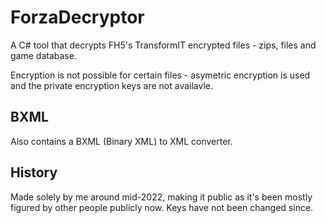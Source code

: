 # ForzaDecryptor

A C# tool that decrypts FH5's TransformIT encrypted files - zips, files and game database.

Encryption is not possible for certain files - asymetric encryption is used and the private encryption keys are not availavle.

## BXML
Also contains a BXML (Binary XML) to XML converter.

## History
Made solely by me around mid-2022, making it public as it's been mostly figured by other people publicly now. Keys have not been changed since.
